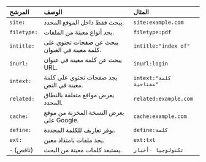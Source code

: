 | **المرشح**     | **الوصف**                                         | **المثال**                         |
| :-------------- | :-------------------------------------------------- | :----------------------------------- |
| `site:`         | يبحث فقط داخل الموقع المحدد.                      | `site:example.com`                   |
| `filetype:`     | يجد أنواع معينة من الملفات.                       | `filetype:pdf`                       |
| `intitle:`      | يبحث عن صفحات تحتوي على كلمة معينة في العنوان.   | `intitle:"index of"`                 |
| `inurl:`        | يبحث عن كلمة معينة في عنوان URL.                  | `inurl:login`                        |
| `intext:`       | يجد صفحات تحتوي على كلمة معينة في النص.          | `intext:"كلمة مفتاحية"`            |
| `related:`      | يعرض مواقع متعلقة بالنطاق المحدد.                | `related:example.com`                |
| `cache:`        | يعرض النسخة المخزنة من موقع على Google.          | `cache:example.com`                  |
| `define:`       | يوفر تعاريف للكلمة المحددة.                       | `define:كلمة`                       |
| `ext:`          | يجد ملفات بامتداد معين.                           | `ext:txt`                            |
| `-` (ناقص)     | يستبعد كلمات معينة من البحث.                       | `تكنولوجيا -أخبار`                 |
